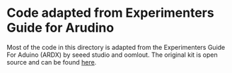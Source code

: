 # Code adapted from Experimenters Guide for Arudino
Most of the code in this directory is adapted from the Experimenters Guide For Aduino (ARDX) by seeed studio and oomlout. 
The original kit is open source and can be found [here](https://content.instructables.com/F3J/MTJN/FVW22MXN/F3JMTJNFVW22MXN.pdf).
